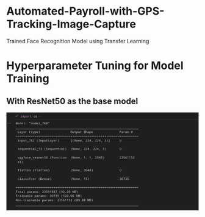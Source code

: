 # Automated-Payroll-with-GPS-Tracking-Image-Capture
Trained Face Recognition Model using Transfer Learning

# Hyperparameter Tuning for Model Training
## With ResNet50 as the base model
![Dashboard](screenshots/resnet50/renet50_0001lr_20epoch_summary.png)
